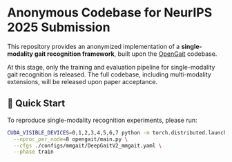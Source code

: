 # Anonymous Codebase for NeurIPS 2025 Submission

This repository provides an anonymized implementation of a **single-modality gait recognition framework**, built upon the [OpenGait](https://github.com/ShiqiYu/OpenGait) codebase.

At this stage, only the training and evaluation pipeline for single-modality gait recognition is released. The full codebase, including multi-modality extensions, will be released upon paper acceptance.

## 🚀 Quick Start

To reproduce single-modality recognition experiments, please run:

```bash
CUDA_VISIBLE_DEVICES=0,1,2,3,4,5,6,7 python -m torch.distributed.launch \
  --nproc_per_node=8 opengait/main.py \
  --cfgs ./configs/mmgait/DeepGaitV2_mmgait.yaml \
  --phase train
